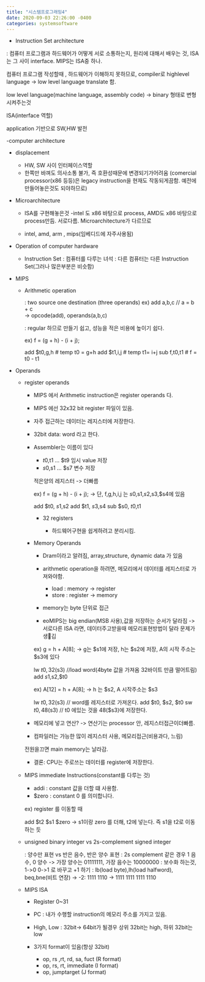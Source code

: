 ```yaml
---
title: "시스템프로그래밍4"
date: 2020-09-03 22:26:00 -0400
categories: systemsoftware
---
```


- Instruction Set architecture

: 컴퓨터 프로그램과 하드웨어가 어떻게 서로 소통하는지, 원리에 대해서 배우는 것, ISA 는 그 사이 interface. MIPS는 ISA중 하나.

컴퓨터 프로그램 작성할때 , 하드웨어가 이해하지 못하므로, compiler로 highlevel language -> low level language translate 함.

low level language(machine language, assembly code) -> binary 형태로 변형시켜주는것

ISA(interface 역할)

application 기반으로 SW,HW 발전

-computer architecture

  - displacement

    - HW, SW 사이 인터페이스역할
    - 한쪽만 바껴도 의사소통 불가, 즉 호환성때문에 변경되기가어려움
    (comercial processor(x86 등등)은 legacy instruction을 현재도 작동되게끔함. 예전에만들어놓은것도 되야하므로)

  - Microarchitecture

    - ISA를 구현해놓은것
      -intel 도 x86 바탕으로 process, AMD도 x86 바탕으로 process만듬. 서로다름. Microarchitecture가 다르므로

    - intel, amd, arm , mips(임베디드에 자주사용됨)

- Operation of computer hardware

  - Instruction Set
  : 컴퓨터를 다루는 녀석
  : 다른 컴퓨터는 다른 Instruction Set(그러나 많은부분은 비슷함)

- MIPS

  - Arithmetic operation

    : two source one destination (three operands)
    ex) add a,b,c // a = b + c  
      -> opcode(add), operands(a,b,c)

    : regular 하므로 만들기 쉽고, 성능을 적은 비용에 높이기 쉽다.

    ex) f = (g + h) - (i + j);

    add $t0,g,h # temp t0 = g+h
    add $t1,i,j # temp t1= i+j
    sub f,t0,t1 # f = t0 - t1

- Operands

  - register operands

    - MIPS 에서 Arithmetic instruction은 register operands 다.
    - MIPS 에선 32x32 bit register 파일이 있음.
    - 자주 접근하는 데이터는 레지스터에 저장한다.
    - 32bit data: word 라고 한다.

    - Assembler는 이름이 있다
      - $t0,$t1 ... $t9 임시 value 저장
      - $s0,$s1 ... $s7 변수 저장

      적은양의 레지스터 -> 더빠름

        ex) f = (g + h) - (i + j);
        -> 단, f,g,h,i,j 는 $s0,$s1,$s2,$s3,$s4에 있음

        add $t0, $s1,$s2
        add $t1, $s3,$s4
        sub $s0, $t0,$t1



      - 32 registers

        - 하드웨어구현을 쉽게하려고 분리시킴.

    - Memory Operands

      - Dram이라고 알려짐, array,structure, dynamic data 가 있음
      - arithmetic operation을 하려면, 메모리에서 데이터를 레지스터로 가져와야함.
        - load : memory -> register
        - store : register -> memory

      - memory는 byte 단위로 접근
      - eoMIPS는 big endian(MSB 사용),값을 저장하는 순서가 달라짐
        -> 서로다른 ISA 라면, 데이터주고받을때 메모리표현방법이 달라 문제가생김

      ex) g = h + A[8];
        -> g는 $s1에 저장, h는 $s2에 저장, A의 시작 주소는 $s3에 있다

        lw  $t0, 32($s3)  //load word(4byte 값을 가져옴 32바이트 만큼 떨어트림)
        add $s1,$s2,$t0

      ex) A[12] = h + A[8];
        -> h 는 $s2, A 시작주소는 $s3

        lw $t0, 32($s3) // word를 레지스터로 가져온다.
        add $t0, $s2, $t0
        sw $t0, 48($s3) // t0 에있는 것을 48($s3)에 저장한다.

    - 메모리에 넣고 연산? -> 연산기는 processor 안, 레지스터접근이더빠름.
    - 컴파일러는 가능한 많이 레지스터 사용, 메모리접근(비용과다, 느림)

    전원을끄면 main memory는 날라감.

    - 결론: CPU는 주로쓰는 데이터를 register에 저장한다.

  - MIPS immediate Instructions(constant를 다루는 것)

    - addi : constant 값을 더할 떄 사용함.
    - $zero : constant 0 를 의미합니다.

    ex) register 를 이동할 때

    add   $t2   $s1   $zero
    -> s1이랑 zero 를 더해, t2에 넣는다. 즉 s1을 t2로 이동하는 듯

  - unsigned binary integer vs 2s-complement signed integer

    : 양수만 표현 vs 반은 음수, 반은 양수 표현
    : 2s complement 같은 경우 1 음수, 0 양수
      -> 가장 양수는 01111111, 가장 음수는 10000000
    : 보수화 하는것, 1->0 0->1 로 바꾸고 +1 하기
    : lb(load byte),lh(load halfword), beq,bne(비트 연장)
      -> -2: 1111 1110 -> 1111 1111 1111 1110


  - MIPS ISA
    - Register 0~31
    - PC : 내가 수행할 instruction의 메모리 주소를 가지고 있음.
    - High, Low : 32bit-> 64bit가 될경우 상위 32bit는 high, 하위 32bit는 low

    - 3가지 format이 있음(항상 32bit)
      - op, rs ,rt, rd, sa, fuct (R format)
      - op, rs, rt, immediate (I format)
      - op, jumptarget (J format)
